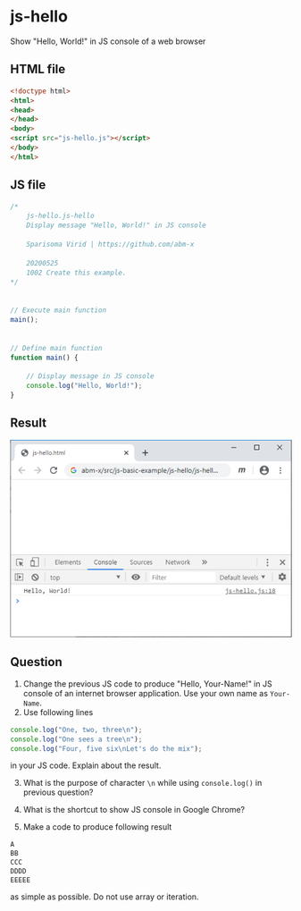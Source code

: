 # js-hello
Show "Hello, World!" in JS console of a web browser

## HTML file
```html
<!doctype html>
<html>
<head>
</head>
<body>
<script src="js-hello.js"></script>
</body>
</html>
```

## JS file
```javascript
/*
	js-hello.js-hello
	Display message "Hello, World!" in JS console
	
	Sparisoma Virid | https://github.com/abm-x
	
	20200525
	1002 Create this example.
*/


// Execute main function
main();


// Define main function
function main() {
	
	// Display message in JS console
	console.log("Hello, World!");
}
```

## Result
![](js-hello.png)

## Question
1. Change the previous JS code to produce "Hello, Your-Name!" in JS console of an internet browser application. Use your own name as `Your-Name`.
2. Use following lines
 ```javascript
console.log("One, two, three\n");
console.log("One sees a tree\n");
console.log("Four, five six\nLet's do the mix");
```
 in your JS code. Explain about the result.

3. What is the purpose of character `\n` while using `console.log()` in previous question?

4. What is the shortcut to show JS console in Google Chrome?

5. Make a code to produce following result
 ```
A
BB
CCC
DDDD
EEEEE
```
as simple as possible. Do not use array or iteration.